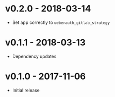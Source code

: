 # v0.2.0 - 2018-03-14

- Set app correctly to `ueberauth_gitlab_strategy`

# v0.1.1 - 2018-03-13

- Dependency updates

# v0.1.0 - 2017-11-06

- Initial release
